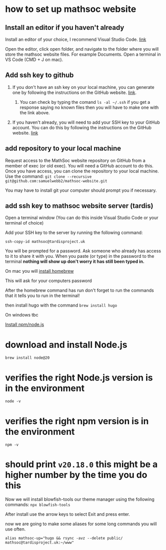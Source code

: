 # how to set up mathsoc website

## Install an editor if you haven't already

Install an editor of your choice, I recommend Visual Studio Code. [link](https://code.visualstudio.com/Download)

Open the editor, click open folder, and navigate to the folder where you will store the mathsoc website files. For example Documents. Open a terminal in VS Code (CMD + J on mac).

## Add ssh key to github

1. If you don't have an ssh key on your local machine, you can generate one by following the instructions on the GitHub website. [link](https://docs.github.com/en/authentication/connecting-to-github-with-ssh/generating-a-new-ssh-key-and-adding-it-to-the-ssh-agent).
   1. You can check by typing the comand `ls -al ~/.ssh` if you get a response saying no known files then you will have to make one with the link above.

2. If you haven't already, you will need to add your SSH key to your GitHub account. You can do this by following the instructions on the GitHub website. 
[link](https://docs.github.com/en/authentication/connecting-to-github-with-ssh/adding-a-new-ssh-key-to-your-github-account)

## add repository to your local machine

Request access to the MathSoc website repository on GitHub from a member of exec (or old exec). You will need a GitHub account to do this. 
Once you have access, you can clone the repository to your local machine. Use the command: 
`git clone --recursive git@github.com:samuelwebb2/mathsoc-website.git`

You may have to install git your computer should prompt you if necessary.

## add ssh key to mathsoc website server (tardis)

Open a terminal window (You can do this inside Visual Studio Code or your terminal of choice) 

Add your SSH key to the server by running the following command:

`ssh-copy-id mathsoc@tardisproject.uk`

You will be prompted for a password. Ask someone who already has access to it to share it with you. When you paste (or type) in the password to the terminal **nothing will show up don't worry it has still been typed in.**

On mac you will [install homebrew](https://brew.sh) 

This will ask for your computers password

After the homebrew command has run don't forget to run the commands that it tells you to run in the terminal!

then install hugo with the command `brew install hugo`

On windows tbc

[Install npm/node.js](https://nodejs.org/en/download/package-manager)

# download and install Node.js
`brew install node@20`
# verifies the right Node.js version is in the environment
`node -v`
# verifies the right npm version is in the environment
`npm -v` 
# should print `v20.18.0` this might be a higher number by the time you do this 

Now we will install blowfish-tools our theme manager using the following commands:
`npx blowfish-tools`

After install use the arrow keys to select Exit and press enter.

now we are going to make some aliases for some long commands you will use often. 

`alias mathsoc-up="hugo && rsync -avz --delete public/ mathsoc@tardisproject.uk:~/www"`
